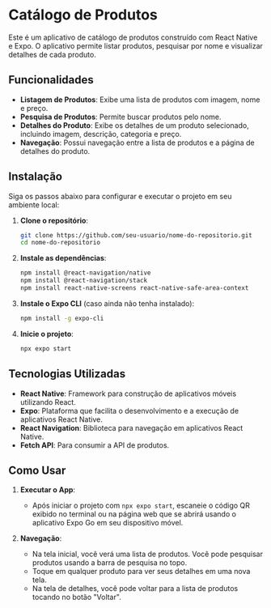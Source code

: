 # Catálogo de Produtos

Este é um aplicativo de catálogo de produtos construído com React Native e Expo. O aplicativo permite listar produtos, pesquisar por nome e visualizar detalhes de cada produto.

## Funcionalidades

- **Listagem de Produtos**: Exibe uma lista de produtos com imagem, nome e preço.
- **Pesquisa de Produtos**: Permite buscar produtos pelo nome.
- **Detalhes do Produto**: Exibe os detalhes de um produto selecionado, incluindo imagem, descrição, categoria e preço.
- **Navegação**: Possui navegação entre a lista de produtos e a página de detalhes do produto.

## Instalação

Siga os passos abaixo para configurar e executar o projeto em seu ambiente local:

1. **Clone o repositório**:
    ```bash
    git clone https://github.com/seu-usuario/nome-do-repositorio.git
    cd nome-do-repositorio
    ```

2. **Instale as dependências**:
    ```bash
    npm install @react-navigation/native
    npm install @react-navigation/stack
    npm install react-native-screens react-native-safe-area-context
    ```

3. **Instale o Expo CLI** (caso ainda não tenha instalado):
    ```bash
    npm install -g expo-cli
    ```

4. **Inicie o projeto**:
    ```bash
    npx expo start
    ```

## Tecnologias Utilizadas

- **React Native**: Framework para construção de aplicativos móveis utilizando React.
- **Expo**: Plataforma que facilita o desenvolvimento e a execução de aplicativos React Native.
- **React Navigation**: Biblioteca para navegação em aplicativos React Native.
- **Fetch API**: Para consumir a API de produtos.

## Como Usar

1. **Executar o App**:
   - Após iniciar o projeto com `npx expo start`, escaneie o código QR exibido no terminal ou na página web que se abrirá usando o aplicativo Expo Go em seu dispositivo móvel.

2. **Navegação**:
   - Na tela inicial, você verá uma lista de produtos. Você pode pesquisar produtos usando a barra de pesquisa no topo.
   - Toque em qualquer produto para ver seus detalhes em uma nova tela.
   - Na tela de detalhes, você pode voltar para a lista de produtos tocando no botão "Voltar".



